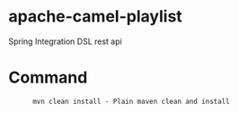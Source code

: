 # apache-camel-playlist
Spring Integration DSL rest api



# Command
          mvn clean install - Plain maven clean and install
          
          
          
